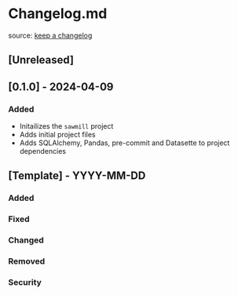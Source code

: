 # Changelog.md

source: [keep a changelog](https://keepachangelog.com/en/1.1.0/)

## [Unreleased]

## [0.1.0] - 2024-04-09

### Added

- Initailizes the `sawmill` project
- Adds initial project files
- Adds SQLAlchemy, Pandas, pre-commit and Datasette to project dependencies

## [Template] - YYYY-MM-DD

### Added


### Fixed


### Changed


### Removed


### Security